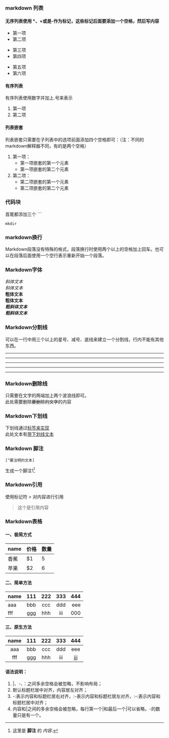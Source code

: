 ### markdown 列表  

#### 无序列表使用 *、+或是-作为标记，这些标记后面要添加一个空格，然后写内容  
* 第一项
* 第二项
  
+ 第三项
+ 第四项
  
- 第五项
- 第六项
#### 有序列表
有序列表使用数字并加上.号来表示
1. 第一项
2. 第二项
#### 列表嵌套
列表嵌套只需要在子列表中的选项前面添加四个空格即可：（注：不同的markdown解释器不同，有的是两个空格）
1. 第一项：  
    * 第一项嵌套的第一个元素
    * 第一项嵌套的第二个元素
2. 第二项：
    - 第二项嵌套的第一个元素
    - 第二项嵌套的第二个元素  
### 代码块
首尾都添加三个 ```
``` shell 
mkdir
```
### markdown换行
Markdown段落没有特殊的格式，段落换行时使用两个以上的空格加上回车。也可以在段落后面使用一个空行表示重新开始一个段落。 
### Markdown字体 
*斜体文本*  
_斜体文本_  
**粗体文本**  
__粗体文本__  
***粗斜体文本***  
___粗斜体文本___  
### Markdown分割线  
可以在一行中用三个以上的星号、减号、底线来建立一个分割线，行内不能有其他东西。  
***
* * *
*****
---
___
### Markdown删除线
只需要在文字的两端加上两个波浪线即可。  
此处需要删除~~要删除的文字~~的内容  
### Markdown下划线
下划线通过<u>标签来实现</u>  
此处文本有<u>带下划线文本</u> 
### Markdown 脚注  
```
[^要注明的文本]
```  

生成一个脚注1[^footnote]  
 [^footnote]: 这里是 **脚注** 的 *内容*.   

### Markdown引用  
使用标记符 \> 对内容进行引用
>这个是引用内容  

### Markdown表格  
#### 一、极简方式  
name | 价格 |数量  
-|-|-|
香蕉|$1|5
苹果|$2|6  

#### 二、简单方法
name|111|222|333|444
-|:-:|:-:|:-:|-:
aaa|bbb|ccc|ddd|eee
fff|ggg|hhh|iii|000  
#### 三、原生方法  
name|111|222|333|444
:-:|:-:|:-:|:-:|:-:
aaa|bbb|ccc|ddd|eee
fff|ggg|hhh|iii|jjj   
#### 语法说明：  
1. |、-、：之间多余空格会被忽略，不影响布局；
2. 默认标题栏居中对齐，内容居左对齐；
3. -:表示内容和标题栏居右对齐，:-表示内容和标题栏居左对齐，:-:表示内容和标题栏居中对齐；
4. 内容和|之间的多余空格会被忽略，每行第一个|和最后一个|可以省略，-的数量只是有一个。  
